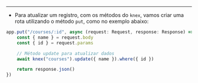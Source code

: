 ___
- Para atualizar um registro, com os métodos do `knex`, vamos criar uma rota utilizando o método `put`, como no exemplo abaixo:
```ts
app.put("/courses/:id", async (request: Request, response: Response) => {
	const { name } = request.body
	const { id } = request.params

	// Método update para atualizar dados
	await knex("courses").update({ name }).where({ id })

	return response.json()
})
```
